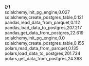 _____1/1_____<br>
sqlalchemy,init_pg_engine,0.027<br>
sqlalchemy,create_postgres_table,0.121<br>
pandas,read_data_from_parquet,0.112<br>
pandas,load_data_to_postgres,207.217<br>
pandas,get_data_from_postgres,22.619<br>
sqlalchemy,init_pg_engine,0.0<br>
sqlalchemy,create_postgres_table,0.155<br>
polars,read_data_from_parquet,0.135<br>
polars,load_data_to_postgres,201.734<br>
polars,get_data_from_postgres,24.368<br>
